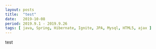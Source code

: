 ```yaml
---
layout: posts
title:  "test"
date:   2019-10-08
period: 2019.9.1 - 2019.9.26
tags: [ java, Spring, Hibernate, Ignite, JPA, Mysql, HTML5, ajax ]
---
```


test